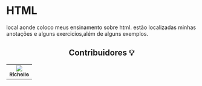 <h1 aling="center">HTML</h1>
local aonde coloco meus ensinamento sobre html.
estão localizadas minhas anotações e alguns exercicios,além de alguns exemplos.


 <div align="center">
   <h2 align="center">Contribuidores 💡</h2>
   <table>
   <tr>
      <td align="center">
      <a href="#">
        <img src="https://avatars.githubusercontent.com/u/43295714?s=400&u=372051215bac85801434935a7fee455047a0a396&v=4"/><br>
        <sub>
          <b>Richelle</b>
        </sub>
      </a>
    </td>
   </tr>
   </table>
   </div>
